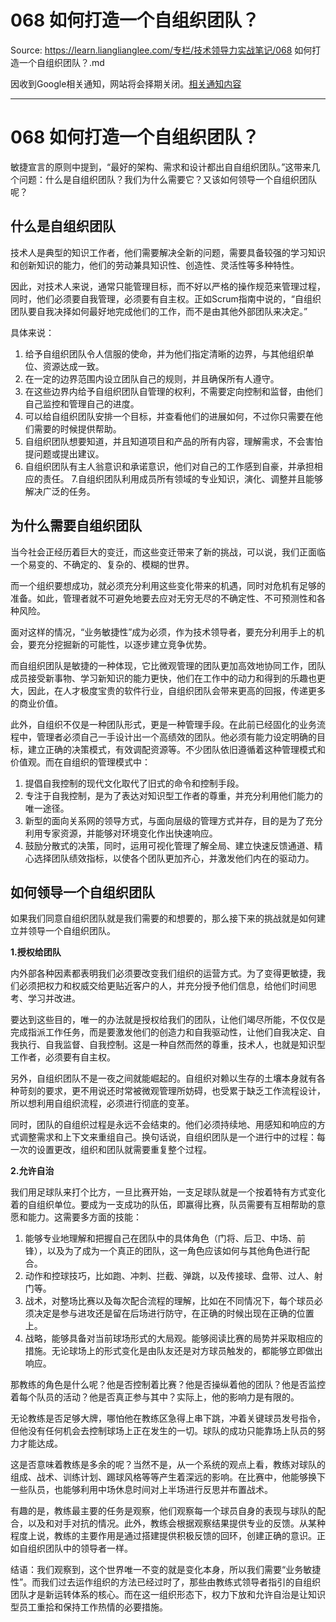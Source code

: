 # 068 如何打造一个自组织团队？ 

Source: https://learn.lianglianglee.com/专栏/技术领导力实战笔记/068 如何打造一个自组织团队？.md

因收到Google相关通知，网站将会择期关闭。[相关通知内容](https://lumendatabase.org/notices/44265620)

---

# 068 如何打造一个自组织团队？

敏捷宣言的原则中提到，“最好的架构、需求和设计都出自自组织团队。”这带来几个问题：什么是自组织团队？我们为什么需要它？又该如何领导一个自组织团队呢？

## 什么是自组织团队

技术人是典型的知识工作者，他们需要解决全新的问题，需要具备较强的学习知识和创新知识的能力，他们的劳动兼具知识性、创造性、灵活性等多种特性。

因此，对技术人来说，通常只能管理目标，而不好以严格的操作规范来管理过程，同时，他们必须要自我管理，必须要有自主权。正如Scrum指南中说的，“自组织团队要自我决择如何最好地完成他们的工作，而不是由其他外部团队来决定。”

具体来说：

1. 给予自组织团队令人信服的使命，并为他们指定清晰的边界，与其他组织单位、资源达成一致。
2. 在一定的边界范围内设立团队自己的规则，并且确保所有人遵守。
3. 在这些边界内给予自组织团队自管理的权利，不需要定向控制和监督，由他们自己监控和管理自己的进度。
4. 可以给自组织团队安排一个目标，并查看他们的进展如何，不过你只需要在他们需要的时候提供帮助。
5. 自组织团队想要知道，并且知道项目和产品的所有内容，理解需求，不会害怕提问题或提出建议。
6. 自组织团队有主人翁意识和承诺意识，他们对自己的工作感到自豪，并承担相应的责任。
   7.自组织团队利用成员所有领域的专业知识，演化、调整并且能够解决广泛的任务。

## 为什么需要自组织团队

当今社会正经历着巨大的变迁，而这些变迁带来了新的挑战，可以说，我们正面临一个易变的、不确定的、复杂的、模糊的世界。

而一个组织要想成功，就必须充分利用这些变化带来的机遇，同时对危机有足够的准备。如此，管理者就不可避免地要去应对无穷无尽的不确定性、不可预测性和各种风险。

面对这样的情况，“业务敏捷性”成为必须，作为技术领导者，要充分利用手上的机会，要充分挖掘新的可能性，以逐步建立竞争优势。

而自组织团队是敏捷的一种体现，它比微观管理的团队更加高效地协同工作，团队成员接受新事物、学习新知识的能力更快，他们在工作中的动力和得到的乐趣也更大，因此，在人才极度宝贵的软件行业，自组织团队会带来更高的回报，传递更多的商业价值。

此外，自组织不仅是一种团队形式，更是一种管理手段。在此前已经固化的业务流程中，管理者必须自己一手设计出一个高绩效的团队。他必须有能力设定明确的目标，建立正确的决策模式，有效调配资源等。不少团队依旧遵循着这种管理模式和价值观。而在自组织的管理模式中：

1. 提倡自我控制的现代文化取代了旧式的命令和控制手段。
2. 专注于自我控制，是为了表达对知识型工作者的尊重，并充分利用他们能力的唯一途径。
3. 新型的面向关系网的领导方式，与面向层级的管理方式并存，目的是为了充分利用专家资源，并能够对环境变化作出快速响应。
4. 鼓励分散式的决策，同时，运用可视化管理了解全局、建立快速反馈通道、精心选择团队绩效指标，以使各个团队更加齐心，并激发他们内在的驱动力。

## 如何领导一个自组织团队

如果我们同意自组织团队就是我们需要的和想要的，那么接下来的挑战就是如何建立并领导一个自组织团队。

**1.授权给团队**

内外部各种因素都表明我们必须要改变我们组织的运营方式。为了变得更敏捷，我们必须把权力和权威交给更贴近客户的人，并充分授予他们信息，给他们时间思考、学习并改进。

要达到这些目的，唯一的办法就是授权给我们的团队，让他们竭尽所能，不仅仅是完成指派工作任务，而是要激发他们的创造力和自我驱动性，让他们自我决定、自我执行、自我监督、自我控制。这是一种自然而然的尊重，技术人，也就是知识型工作者，必须要有自主权。

另外，自组织团队不是一夜之间就能崛起的。自组织对赖以生存的土壤本身就有各种苛刻的要求，更不用说还时常被微观管理所妨碍，也受累于缺乏工作流程设计，所以想利用自组织流程，必须进行彻底的变革。

同时，团队的自组织过程是永远不会结束的。他们必须持续地、用感知和响应的方式调整需求和上下文来重组自己。换句话说，自组织团队是一个进行中的过程：每一次的设置更改，组织和团队就需要重复整个过程。

**2.允许自治**

我们用足球队来打个比方，一旦比赛开始，一支足球队就是一个按着特有方式变化着的自组织单位。要成为一支成功的队伍，即赢得比赛，队员需要有互相帮助的意愿和能力。这需要多方面的技能：

1. 能够专业地理解和把握自己在团队中的具体角色（门将、后卫、中场、前锋），以及为了成为一个真正的团队，这一角色应该如何与其他角色进行配合。
2. 动作和控球技巧，比如跑、冲刺、拦截、弹跳，以及传接球、盘带、过人、射门等。
3. 战术，对整场比赛以及每次配合流程的理解，比如在不同情况下，每个球员必须决定是参与进攻还是留在后场进行防守，在正确的时候出现在正确的位置上。
4. 战略，能够具备对当前球场形式的大局观。能够阅读比赛的局势并采取相应的措施。无论球场上的形式变化是由队友还是对方球员触发的，都能够立即做出响应。

那教练的角色是什么呢？他是否控制着比赛？他是否操纵着他的团队？他是否监控着每个队员的活动？他是否真正参与其中？实际上，他的影响力是有限的。

无论教练是否足够大牌，哪怕他在教练区急得上串下跳，冲着关键球员发号指令，但他没有任何机会去控制球场上正在发生的一切。球队的成功只能靠场上队员的努力才能达成。

这是否意味着教练是多余的呢？当然不是，从一个系统的观点上看，教练对球队的组成、战术、训练计划、踢球风格等等产生着深远的影响。在比赛中，他能够换下一些队员，也能够利用中场休息时间对上半场进行反思并布置战术。

有趣的是，教练最主要的任务是观察，他们观察每一个球员自身的表现与球队的配合，以及和对手对抗的情况。此外，教练会根据观察结果提供专业的反馈。从某种程度上说，教练的主要作用是通过搭建提供积极反馈的回环，创建正确的意识。正如自组织团队中的领导者一样。

结语：我们观察到，这个世界唯一不变的就是变化本身，所以我们需要“业务敏捷性”。而我们过去运作组织的方法已经过时了，那些由教练式领导者指引的自组织团队才是新运转体系的核心。而在这一组织形态下，权力下放和允许自治是让知识型员工重拾和保持工作热情的必要措施。